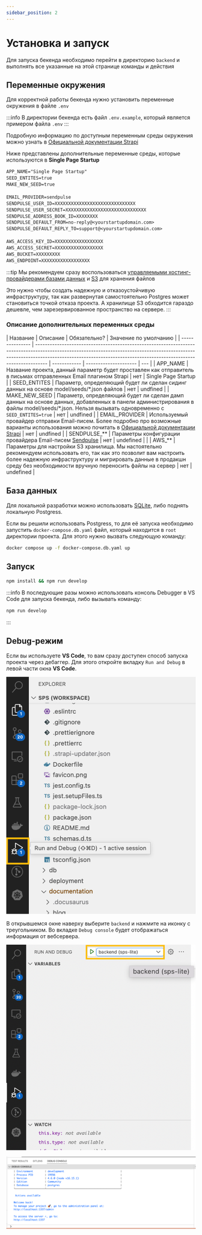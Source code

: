 ```yaml
---
sidebar_position: 2
---
```


# Установка и запуск

Для запуска бекенда необходимо перейти в директорию `backend` и выполнять все указанные на этой странице команды и действия

## Переменные окружения

Для корректной работы бекенда нужно установить переменные окружения в файлe `.env`

:::info
В директории бекенда есть файл `.env.example`, который является примером файла `.env`
:::

Подробную информацию по доступным переменным среды окружения можно узнать в [Официальной документации Strapi](https://docs.strapi.io/dev-docs/configurations)

Ниже представлены дополнительные переменные среды, которые используются в **Single Page Startup**

```txt title=".env"
APP_NAME="Single Page Startup"
SEED_ENTITES=true
MAKE_NEW_SEED=true

EMAIL_PROVIDER=sendpulse
SENDPULSE_USER_ID=XXXXXXXXXXXXXXXXXXXXXXXXXXXXXX
SENDPULSE_USER_SECRET=XXXXXXXXXXXXXXXXXXXXXXXXXXXXXX
SENDPULSE_ADDRESS_BOOK_ID=XXXXXXXX
SENDPULSE_DEFAULT_FROM=no-reply@<yourstartupdomain.com>
SENDPULSE_DEFAULT_REPLY_TO=support@<yourstartupdomain.com>

AWS_ACCESS_KEY_ID=XXXXXXXXXXXXXXXXXX
AWS_ACCESS_SECRET=XXXXXXXXXXXXXXXXXX
AWS_BUCKET=XXXXXXXXX
AWS_ENDPOINT=XXXXXXXXXXXXXXXXXX
```

:::tip
Мы рекомендуем сразу воспользоваться [управляемыми хостинг-провайдерами базами данных](https://www.digitalocean.com/products/managed-databases-postgresql) и [S3](https://www.digitalocean.com/products/spaces) для хранения файлов

Это нужно чтобы создать надежную и отказоустойчивую инфраструктуру, так как развернутая самостоятельно Postgres может становиться точкой отказа проекта. А хранилище S3 обходится гараздо дешевле, чем зарезервированное пространство на сервере.
:::

### Описание дополнительных переменных среды

| Название        | Описание                                                                                                                                                                                                                                        | Обязательно? | Значение по умолчанию |
| --------------- | ----------------------------------------------------------------------------------------------------------------------------------------------------------------------------------------------------------------------------------------------- | ------------ | --------------------- | --- |
| APP_NAME        | Название проекта, данный параметр будет проставлен как отправитель в письмах отправленных Email плагином Strapi                                                                                                                                 | нет          | Single Page Startup   |
| SEED_ENTITES    | Параметр, определяющий будет ли сделан сидинг данных на основе model/seeds/\*.json файлов                                                                                                                                                       | нет          | undfined              |
| MAKE_NEW_SEED   | Параметр, определяющий будет ли сделан дамп данных на основе данных, добавленных в панели администрирования в файлы model/seeds/\*.json. Нельзя вызывать одновременно с `SEED_ENTITES=true`                                                     | нет          | undfined              |
| EMAIL_PROVIDER  | Используемый провайдер отправки Email-писем. Более подробно про возможные варианты использования можно почитать в [Официальной документации Strapi](https://docs.strapi.io/dev-docs/plugins/email)                                              | нет          | undfined              |
| SENDPULSE\_\*\* | Параметры конфигурации провайдера Email-писем [Sendpulse](https://sendpulse.com/)                                                                                                                                                               | нет          | undefined             |     |
| AWS\_\*\*       | Параметры для настройки S3 хранилища. Мы настоятельно рекомендуем использовать его, так как это позволит вам настроить более надежную инфраструктуру и мигрировать данные в продакшн среду без необходимости вручную переносить файлы на сервер | нет          | undefined             |

## База данных

Для локальной разработки можно использовать [SQLite](https://docs.strapi.io/dev-docs/configurations/database), либо поднять локальную Postgress.

Если вы решили использовать Postgress, то для её запуска необходимо запустить `docker-compose.db.yaml` файл, который находится в `root` директории проекта. Для этого нужно вызвать следующую команду:

```bash title="Inside root folder"
docker compose up -f docker-compose.db.yaml up
```

## Запуск

```bash title="Inside backend folder"
npm install && npm run develop
```

:::info
В последующие разы можно использовать консоль Debugger в VS Code для запуска бекенда, либо вызывать команду:

```bash
npm run develop
```

:::

## Debug-режим

Если вы используете **VS Code**, то вам сразу доступен способ запуска проекта через дебаггер. Для этого откройте вкладку `Run and Debug` в левой части окна **VS Code**.

![Debuger button](./img/debug-button.png)

В открывшемся окне наверху выберите `backend` и нажмите на иконку с треугольником. Во вкладке `Debug console` будет отображаться информация от вебсервера.

![Select backend](./img/select-backend.png)

![Debug Console](./img/debug-console.png)
